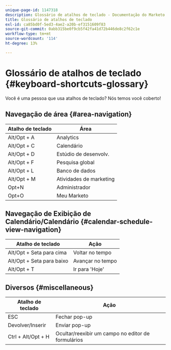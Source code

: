 ```yaml
---
unique-page-id: 1147318
description: Glossário de atalhos de teclado - Documentação do Marketo - Documentação do produto
title: Glossário de atalhos de teclado
exl-id: ca85bd0f-5ed3-4ae2-a20b-ef3151609f83
source-git-commit: 0abb315be0f9cb5f42fa41d72b446de8c2f62c1e
workflow-type: tm+mt
source-wordcount: '114'
ht-degree: 13%

---
```


# Glossário de atalhos de teclado {#keyboard-shortcuts-glossary}

Você é uma pessoa que usa atalhos de teclado? Nós temos você coberto!

## Navegação de área {#area-navigation}

| Atalho de teclado | Área |
|---|---|
| Alt/Opt + A | Analytics |
| Alt/Opt + C | Calendário |
| Alt/Opt + D | Estúdio de desenvolv. |
| Alt/Opt + F | Pesquisa global |
| Alt/Opt + L | Banco de dados |
| Alt/Opt + M | Atividades de marketing |
| Opt+N | Administrador |
| Opt+O | Meu Marketo |

## Navegação de Exibição de Calendário/Calendário  {#calendar-schedule-view-navigation}

| Atalho de teclado | Ação |
|---|---|
| Alt/Opt + Seta para cima | Voltar no tempo |
| Alt/Opt + Seta para baixo | Avançar no tempo |
| Alt/Opt + T | Ir para &#39;Hoje&#39; |

## Diversos {#miscellaneous}

| Atalho de teclado | Ação |
|---|---|
| ESC | Fechar pop-up |
| Devolver/Inserir | Enviar pop-up |
| Ctrl + Alt/Opt + H | Ocultar/reexibir um campo no editor de formulários |
